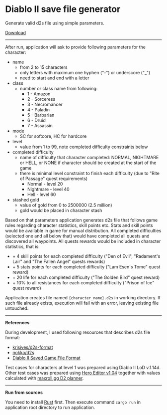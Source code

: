 # Diablo II save file generator

Generate valid d2s file using simple parameters.

[Download](https://github.com/m-architek/d2s-file-generator/releases)

---

After run, application will ask to provide following parameters for the character:
- name
  - from 2 to 15 characters
  - only letters with maximum one hyphen ("-") or underscore ("_")
  - need to start and end with a letter
- class
  - number or class name from following:
    - 1 - Amazon
    - 2 - Sorceress
    - 3 - Necromancer
    - 4 - Paladin
    - 5 - Barbarian
    - 6 - Druid
    - 7 - Assassin
- mode
  - SC for softcore, HC for hardcore
- level
  - value from 1 to 99, note completed difficulty constraints below
- completed difficulty
  - name of difficulty that character completed: NORMAL, NIGHTMARE or HELL, or NONE if character should be created at the start of the game
  - there is minimal level constraint to finish each difficulty (due to "Rite of Passage" quest requirements)
    - Normal - level 20
    - Nightmare - level 40
    - Hell - level 60
- stashed gold
  - value of gold from 0 to 2500000 (2.5 million)
  - gold would be placed in character stash

Based on that parameters application generates d2s file that follows game rules regarding character statistics, skill points etc. Stats and skill points would be available in game for manual distribution.
All completed difficulties (selected one and all below that) would have completed all quests and discovered all waypoints. All quests rewards would be included in character statistics, that is:
- \+ 4 skill points for each completed difficulty ("Den of Evil", "Radament's Lair" and "The Fallen Angel" quests rewards)
- \+ 5 stats points for each completed difficulty ("Lam Esen's Tome" quest reward)
- \+ 20 life for each completed difficulty ("The Golden Bird" quest reward)
- \+ 10% to all resistances for each completed difficulty ("Prison of Ice" quest reward)

Application creates file named `{character_name}.d2s` in working directory. If such file already exists, execution will fail with an error, leaving existing file untouched.

---

**References**

During development, I used following resources that describes d2s file format:
- [krisives/d2s-format](https://github.com/krisives/d2s-format)
- [nokka/d2s](https://github.com/nokka/d2s)
- [Diablo II Saved Game File Format](https://user.xmission.com/~trevin/DiabloIIv1.09_File_Format.shtml)

Test cases for characters at level 1 was prepared using Diablo II LoD v.1.14d. Other test cases was prepared using [Hero Editor v1.04](https://www.moddb.com/games/diablo-2-lod/downloads/hero-editor-v-104) together with values calculated with [maxroll.gg D2 planner](https://maxroll.gg/d2/d2planner/).

---

**Run from sources**

You need to install [Rust](https://www.rust-lang.org/tools/install) first. Then execute command `cargo run` in application root directory to run application.